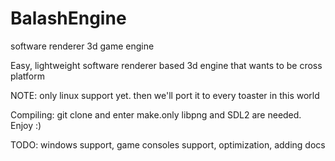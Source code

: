 # BalashEngine 
software renderer 3d game engine

Easy, lightweight software renderer based 3d engine that wants to be cross platform

NOTE: only linux support yet. then we'll port it to every toaster in this world


Compiling: git clone and enter make.only libpng and SDL2 are needed. Enjoy :)

TODO: windows support, game consoles support, optimization, adding docs 
